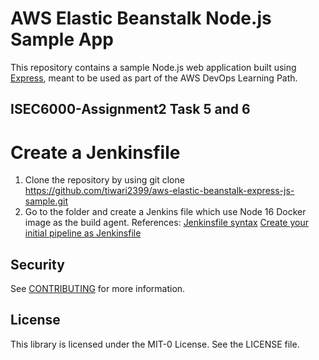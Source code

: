 # AWS Elastic Beanstalk Node.js Sample App

This repository contains a sample Node.js web application built using [Express](https://expressjs.com/), meant to be used as part of the AWS DevOps Learning Path.

## ISEC6000-Assignment2 Task 5 and 6
# Create a Jenkinsfile
1. Clone the repository by using git clone https://github.com/tiwari2399/aws-elastic-beanstalk-express-js-sample.git
2. Go to the folder and create a Jenkins file which use Node 16 Docker image as the build agent.
References:
[Jenkinsfile syntax](https://github.com/darinpope/jenkins-example-docker)
[Create your initial pipeline as Jenkinsfile](https://www.jenkins.io/doc/tutorials/build-a-node-js-and-react-app-with-npm/) 

## Security

See [CONTRIBUTING](CONTRIBUTING.md#security-issue-notifications) for more information.

## License

This library is licensed under the MIT-0 License. See the LICENSE file.

